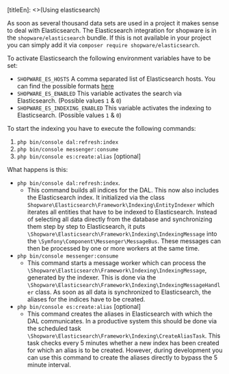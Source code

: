 [titleEn]: <>(Using elasticsearch)

As soon as several thousand data sets are used in a project it makes sense to deal with Elasticsearch.
The Elasticsearch integration for shopware is in the `shopware/elasticsearch` bundle. If this is not available in your project you can simply add it via `composer require shopware/elasticsearch`.

To activate Elasticsearch the following environment variables have to be set:
* `SHOPWARE_ES_HOSTS` A comma separated list of Elasticsearch hosts. You can find the possible formats [here](https://www.elastic.co/guide/en/elasticsearch/client/php-api/current/configuration.html#_inline_host_configuration)
* `SHOPWARE_ES_ENABLED` This variable activates the search via Elasticsearch. (Possible values `1` & `0`)
* `SHOPWARE_ES_INDEXING_ENABLED` This variable activates the indexing to Elasticsearch. (Possible values `1` & `0`)

To start the indexing you have to execute the following commands:
1. `php bin/console dal:refresh:index`
2. `php bin/console messenger:consume`
3. `php bin/console es:create:alias` [optional] 

What happens is this:

* `php bin/console dal:refresh:index`. 
  * This command builds all indices for the DAL. This now also includes the Elasticsearch index. It initialized via the class `Shopware\Elasticsearch\Framework\Indexing\EntityIndexer` which iterates all entities that have to be indexed to Elasticsearch. Instead of selecting all data directly from the database and synchronizing them step by step to Elasticsearch, it puts `\Shopware\Elasticsearch\Framework\Indexing\IndexingMessage` into the `\Symfony\Component\Messenger\MessageBus`. These messages can then be processed by one or more workers at the same time.
* `php bin/console messenger:consume`
  * This command starts a message worker which can process the `\Shopware\Elasticsearch\Framework\Indexing\IndexingMessage`, generated by the indexer. This is done via the `\Shopware\Elasticsearch\Framework\Indexing\IndexingMessageHandler` class. As soon as all data is synchronized to Elasticsearch, the aliases for the indices have to be created.
* `php bin/console es:create:alias` [optional]
  * This command creates the aliases in Elasticsearch with which the DAL communicates. In a productive system this should be done via the scheduled task `\Shopware\Elasticsearch\Framework\Indexing\CreateAliasTask`. This task checks every 5 minutes whether a new index has been created for which an alias is to be created. However, during development you can use this command to create the aliases directly to bypass the 5 minute interval.
